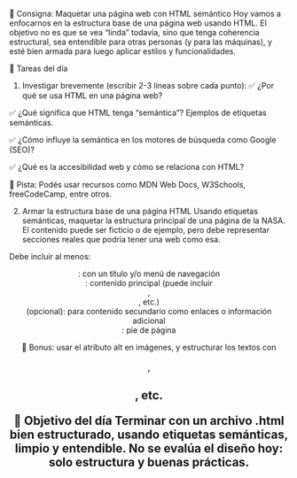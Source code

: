 🧠 Consigna: Maquetar una página web con HTML semántico
Hoy vamos a enfocarnos en la estructura base de una página web usando HTML. El objetivo no es que se vea “linda” todavía, sino que tenga coherencia estructural, sea entendible para otras personas (y para las máquinas), y esté bien armada para luego aplicar estilos y funcionalidades.

📝 Tareas del día

1. Investigar brevemente (escribir 2-3 líneas sobre cada punto):
   ✅ ¿Por qué se usa HTML en una página web?

✅ ¿Qué significa que HTML tenga “semántica”? Ejemplos de etiquetas semánticas.

✅ ¿Cómo influye la semántica en los motores de búsqueda como Google (SEO)?

✅ ¿Qué es la accesibilidad web y cómo se relaciona con HTML?

🧭 Pista: Podés usar recursos como MDN Web Docs, W3Schools, freeCodeCamp, entre otros.

2. Armar la estructura base de una página HTML
   Usando etiquetas semánticas, maquetar la estructura principal de una página de la NASA. El contenido puede ser ficticio o de ejemplo, pero debe representar secciones reales que podría tener una web como esa.

Debe incluir al menos:

<header>: con un título y/o menú de navegación

<main>: contenido principal (puede incluir <section>, <article>, etc.)

<aside> (opcional): para contenido secundario como enlaces o información adicional

<footer>: pie de página

🎁 Bonus: usar el atributo alt en imágenes, y estructurar los textos con <h1>, <h2>, etc.

🎯 Objetivo del día
Terminar con un archivo .html bien estructurado, usando etiquetas semánticas, limpio y entendible.
No se evalúa el diseño hoy: solo estructura y buenas prácticas.
